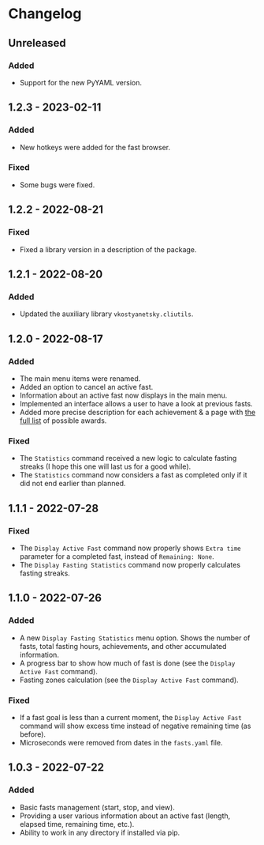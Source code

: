 # Changelog

## Unreleased

### Added

- Support for the new PyYAML version.

## 1.2.3 - 2023-02-11

### Added

* New hotkeys were added for the fast browser.

### Fixed

* Some bugs were fixed.

## 1.2.2 - 2022-08-21

### Fixed

* Fixed a library version in a description of the package.

## 1.2.1 - 2022-08-20

### Added

* Updated the auxiliary library `vkostyanetsky.cliutils`. 

## 1.2.0 - 2022-08-17

### Added

* The main menu items were renamed.
* Added an option to cancel an active fast.
* Information about an active fast now displays in the main menu.  
* Implemented an interface allows a user to have a look at previous fasts. 
* Added more precise description for each achievement & a page with [the full list](Achievements.md) of possible awards.

### Fixed

* The `Statistics` command received a new logic to calculate fasting streaks (I hope this one will last us for a good while).
* The `Statistics` command now considers a fast as completed only if it did not end earlier than planned. 

## 1.1.1 - 2022-07-28

### Fixed

* The `Display Active Fast` command now properly shows `Extra time` parameter for a completed fast, instead of `Remaining: None`.
* The `Display Fasting Statistics` command now properly calculates fasting streaks.

## 1.1.0 - 2022-07-26

### Added

* A new `Display Fasting Statistics` menu option. Shows the number of fasts, total fasting hours, achievements, and other accumulated information.
* A progress bar to show how much of fast is done (see the `Display Active Fast` command).
* Fasting zones calculation (see the `Display Active Fast` command). 

### Fixed

* If a fast goal is less than a current moment, the `Display Active Fast` command will show excess time instead of negative remaining time (as before).
* Microseconds were removed from dates in the `fasts.yaml` file.

## 1.0.3 - 2022-07-22

### Added

* Basic fasts management (start, stop, and view).
* Providing a user various information about an active fast (length, elapsed time, remaining time, etc.).
* Ability to work in any directory if installed via pip.